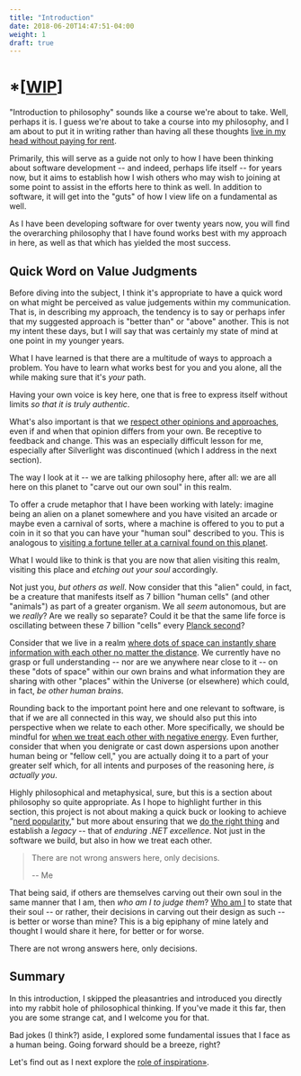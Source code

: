 ```yaml
---
title: "Introduction"
date: 2018-06-20T14:47:51-04:00
weight: 1
draft: true
---
```


# *[[WIP](https://www.investopedia.com/terms/w/workinprogress.asp)]

"Introduction to philosophy" sounds like a course we're about to take.  Well, perhaps it is.  I guess we're about to take a course into my philosophy, and I am about to put it in writing rather than having all these thoughts [live in my head without paying for rent](https://www.huffingtonpost.com/alka-dhillon/dont-let-anyone-rent-space-in-your-head-for-free_b_5968192.html).

Primarily, this will serve as a guide not only to how I have been thinking about software development -- and indeed, perhaps life itself -- for years now, but it aims to establish how I wish others who may wish to joining at some point to assist in the efforts here to think as well.  In addition to software, it will get into the "guts" of how I view life on a fundamental as well.

As I have been developing software for over twenty years now, you will find the overarching philosophy that I have found works best with my approach in here, as well as that which has yielded the most success.

## Quick Word on Value Judgments

Before diving into the subject, I think it's appropriate to have a quick word on what might be perceived as value judgements within my communication.  That is, in describing my approach, the tendency is to say or perhaps infer that my suggested approach is "better than" or "above" another.  This is not my intent these days, but I will say that was certainly my state of mind at one point in my younger years.

What I have learned is that there are a multitude of ways to approach a problem.  You have to learn what works best for you and you alone, all the while making sure that it's *your* path.

Having your own voice is key here, one that is free to express itself without limits *so that it is truly authentic*.

What's also important is that we [respect other opinions and approaches](https://blog.superdotnet.run/2018/06/hello-world-welcome-to-super.net-blog-dawg/#respect-every-opinion), even if and when that opinion differs from your own.  Be receptive to feedback and change.  This was an especially difficult lesson for me, especially after Silverlight was discontinued (which I address in the next section).

The way I look at it -- we are talking philosophy here, after all: we are all here on this planet to "carve out our own soul" in this realm.  

To offer a crude metaphor that I have been working with lately: imagine being an alien on a planet somewhere and you have visited an arcade or maybe even a carnival of sorts, where a machine is offered to you to put a coin in it so that you can have your "human soul" described to you.  This is analogous to [visiting a fortune teller at a carnival found on this planet](https://youtu.be/FQ0sHPD5JMg).  

What I would like to think is that you are now that alien visiting this realm, visiting this place and *etching out your soul* accordingly.

Not just you, *but others as well*.  Now consider that this "alien" could, in fact, be a creature that manifests itself as 7 billion "human cells" (and other "animals") as part of a greater organism.  We all *seem* autonomous, but are we *really*?  Are we really so separate?  Could it be that the same life force is oscillating between these 7 billion "cells" every [Planck second](https://en.wikipedia.org/wiki/Planck_time)?

Consider that we live in a realm [where dots of space can instantly share information with each other no matter the distance](https://en.wikipedia.org/wiki/Action_at_a_distance).  We currently have no grasp or full understanding -- nor are we anywhere near close to it -- on these "dots of space" within our own brains and what information they are sharing with other "places" within the Universe (or elsewhere) which could, in fact, *be other human brains*.  

Rounding back to the important point here and one relevant to software, is that if we are all connected in this way, we should also put this into perspective when we relate to each other.  More specifically, we should be mindful for [when we treat each other with negative energy](https://blog.superdotnet.run/2018/06/hello-world-welcome-to-super.net-blog-dawg/#choose-your-energy-carefully).  Even further, consider that when you denigrate or cast down aspersions upon another human being or "fellow cell," you are actually doing it to a part of your greater self which, for all intents and purposes of the reasoning here, *is actually you*.

Highly philosophical and metaphysical, sure, but this is a section about philosophy so quite appropriate.  As I hope to highlight further in this section, this project is not about making a quick buck or looking to achieve "[nerd popularity](https://blog.superdotnet.run/2018/06/who-is-agent-smith/)," but more about ensuring that we [do the right thing](https://youtu.be/uqI9gvZMOGo) and establish a *legacy* -- that of *enduring .NET excellence*.  Not just in the software we build, but also in how we treat each other.

> There are not wrong answers here, only decisions.
>
> -- Me

That being said, if others are themselves carving out their own soul in the same manner that I am, then *who am I to judge them*?  [Who am I](https://www.youtube.com/watch?v=tf5nCPFBSHw) to state that their soul -- or rather, their decisions in carving out their design as such -- is better or worse than mine?  This is a big epiphany of mine lately and thought I would share it here, for better or for worse.

There are not wrong answers here, only decisions.

## Summary

In this introduction, I skipped the pleasantries and introduced you directly into my rabbit hole of philosophical thinking.  If you've made it this far, then you are some strange cat, and I welcome you for that.

Bad jokes (I think?) aside, I explored some fundamental issues that I face as a human being.  Going forward should be a breeze, right?

Let's find out as I next explore the [role of inspiration&raquo;](/philosophy/inspiration/).